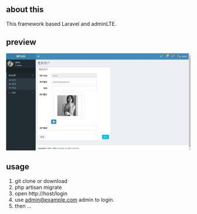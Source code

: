## about this
This framework based Laravel and adminLTE.

## preview


![预览图片](https://github.com/mcwz/backend_laravel/blob/master/20161221102648.jpg)

## usage

1. git clone or download
2. php artisan migrate
3. open http://host/login
4. use admin@example.com  admin to login.
5. then ...